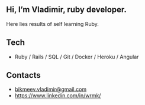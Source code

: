 ## Hi, I’m Vladimir, ruby developer.
Here lies results of self learning Ruby.

## Tech
- Ruby / Rails / SQL / Git / Docker / Heroku / Angular

## Contacts
- bikmeev.vladimir@gmail.com
- https://www.linkedin.com/in/wrmk/
